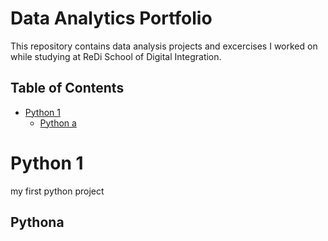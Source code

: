 # Data Analytics Portfolio <br>
This repository contains data analysis projects and excercises I worked on while studying at ReDi School of Digital Integration.

## Table of Contents
- [Python 1](#Python-1)
  - [Python a](##Pythona)


# Python 1
my first python project
## Pythona

